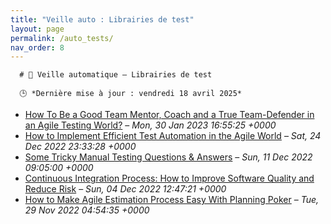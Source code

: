 ```yaml
---
title: "Veille auto : Librairies de test"
layout: page
permalink: /auto_tests/
nav_order: 8
---
```


      # 📰 Veille automatique – Librairies de test

      🕒 *Dernière mise à jour : vendredi 18 avril 2025*

- [How To Be a Good Team Mentor, Coach and a True Team-Defender in an Agile Testing World?](https://www.softwaretestinghelp.com/how-to-be-a-good-team-mentor-coach-and-a-true-team-defender-in-an-agile-testing-world-the-inspiration/) – *Mon, 30 Jan 2023 16:55:25 +0000*
- [How to Implement Efficient Test Automation in the Agile World](https://www.softwaretestinghelp.com/automation-in-agile-world/) – *Sat, 24 Dec 2022 23:33:28 +0000*
- [Some Tricky Manual Testing Questions & Answers](https://www.softwaretestinghelp.com/some-tricky-question-answers/) – *Sun, 11 Dec 2022 09:05:00 +0000*
- [Continuous Integration Process: How to Improve Software Quality and Reduce Risk](https://www.softwaretestinghelp.com/continuous-integration/) – *Sun, 04 Dec 2022 12:47:21 +0000*
- [How to Make Agile Estimation Process Easy With Planning Poker](https://www.softwaretestinghelp.com/planning-poker-scrum-poker-cards-agile-estimation/) – *Tue, 29 Nov 2022 04:54:35 +0000*
